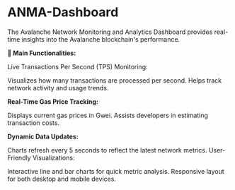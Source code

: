 # ANMA-Dashboard
The Avalanche Network Monitoring and Analytics Dashboard provides real-time insights into the Avalanche blockchain's performance.

**🧭 Main Functionalities:**


Live Transactions Per Second (TPS) Monitoring:


Visualizes how many transactions are processed per second.
Helps track network activity and usage trends.

**Real-Time Gas Price Tracking:**

Displays current gas prices in Gwei.
Assists developers in estimating transaction costs.

**Dynamic Data Updates:**

Charts refresh every 5 seconds to reflect the latest network metrics.
User-Friendly Visualizations:

Interactive line and bar charts for quick metric analysis.
Responsive layout for both desktop and mobile devices.

